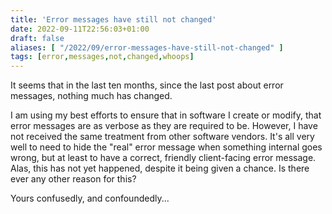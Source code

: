 ```yaml
---
title: 'Error messages have still not changed'
date: 2022-09-11T22:56:03+01:00
draft: false
aliases: [ "/2022/09/error-messages-have-still-not-changed" ]
tags: [error,messages,not,changed,whoops]
---
```


It seems that in the last ten months, since the last post about error messages, nothing much has changed.

I am using my best efforts to ensure that in software I create or modify, that error messages are as verbose as they are required to be. However, I have not received the same treatment from other software vendors. It's all very well to need to hide the "real" error message when something internal goes wrong, but at least to have a correct, friendly client-facing error message. Alas, this has not yet happened, despite it being given a chance. Is there ever any other reason for this?

Yours confusedly, and confoundedly...